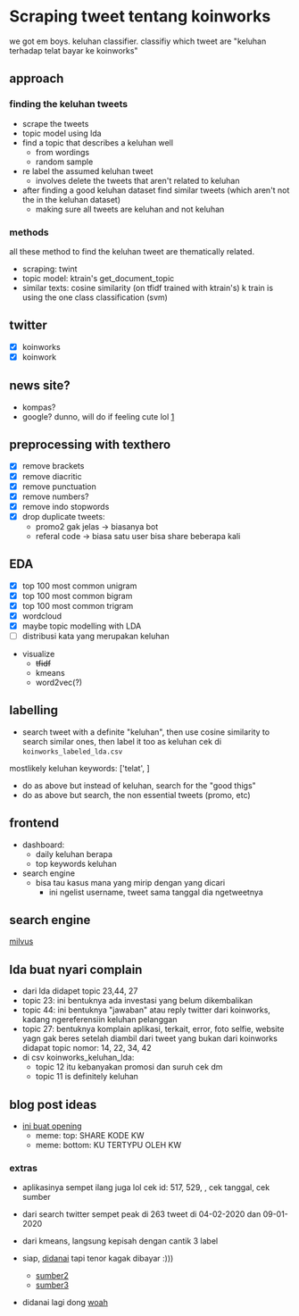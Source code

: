 # Scraping tweet tentang koinworks
we got em boys. keluhan classifier. classifiy which tweet are "keluhan terhadap telat bayar ke koinworks"

## approach 
### finding the keluhan tweets
- scrape the tweets
- topic model using lda
- find a topic that describes a keluhan well
	- from wordings
	- random sample
- re label the assumed keluhan tweet
	- involves delete the tweets that aren't related to keluhan
- after finding a good keluhan dataset find similar tweets (which aren't not the in the keluhan dataset)
	- making sure all tweets are keluhan and not keluhan

### methods
all these method to find the keluhan tweet are thematically related. 
- scraping: twint
- topic model: ktrain's get_document_topic
- similar texts: cosine similarity (on tfidf trained with ktrain's)
	k train is using the one class classification (svm)

## twitter
- [x] koinworks
- [x] koinwork

## news site?
- kompas? 
- google?
dunno, will do if feeling cute lol
[1](https://swa.co.id/swa/trends/koinworks-catat-pertumbuhan-30-pasca-pelonggaran-psbb)

## preprocessing with texthero
- [x] remove brackets 
- [x] remove diacritic
- [x] remove punctuation
- [x] remove numbers? 
- [x] remove indo stopwords
- [x] drop duplicate tweets: 
	- promo2 gak jelas -> biasanya bot
	- referal code -> biasa satu user bisa share beberapa kali

## EDA 
- [x] top 100 most common unigram
- [x] top 100 most common bigram
- [x] top 100 most common trigram
- [x] wordcloud
- [x] maybe topic modelling with LDA
- [ ] distribusi kata yang merupakan keluhan
- visualize
	- ~~tfidf~~
	- kmeans
	- word2vec(?)

## labelling
- search tweet with a definite "keluhan", then use cosine similarity to search similar ones, then label it too as keluhan
cek di `koinworks_labeled_lda.csv`

mostlikely keluhan keywords: 
['telat', ]

- do as above but instead of keluhan, search for the "good thigs"
- do as above but search, the non essential tweets (promo, etc)

## frontend
- dashboard: 
	- daily keluhan berapa 
	- top keywords keluhan
- search engine
	- bisa tau kasus mana yang mirip dengan yang dicari
		- ini ngelist username, tweet sama tanggal dia ngetweetnya

## search engine
[milvus](https://milvus.io/)

## lda buat nyari complain
- dari lda didapet topic 23,44, 27
- topic 23: 
	ini bentuknya ada investasi yang belum dikembalikan
- topic 44:
	ini bentuknya "jawaban" atau reply twitter dari koinworks, kadang ngereferensiin keluhan pelanggan
- topic 27: 
	bentuknya komplain aplikasi, terkait, error, foto selfie, website yagn gak beres
setelah diambil dari tweet yang bukan dari koinworks didapat topic nomor: 14, 22, 34, 42
- di csv koinworks_keluhan_lda:
	- topic 12 itu kebanyakan promosi dan suruh cek dm
	- topic 11 is definitely keluhan

## blog post ideas
- [ini buat opening](https://twitter.com/pakelagu/status/1292346337803923456)
	- meme: top: SHARE KODE KW
	- meme: bottom: KU TERTYPU OLEH KW
### extras
- aplikasinya sempet ilang juga lol  cek id: 517, 529, , cek tanggal, cek sumber
- dari search twitter sempet peak di 263 tweet di 04-02-2020 dan 09-01-2020
- dari kmeans, langsung kepisah dengan cantik 3 label

- siap, [didanai](https://money.kompas.com/read/2020/05/18/130309726/koinworks-dapat-pendanaan-rp-149-miliar-dari-perusahaan-inggris?utm_source=dlvr.it&utm_medium=twitter) tapi tenor kagak dibayar :)))
	- [sumber2](https://medium.com/lendable/koinworks-secures-us-10-million-from-lendable-to-support-indonesias-digital-smes-7119f42f7809)
	- [sumber3](https://internationalfinance.com/koinworks-secures-10-mn-funding-help-smes-raise-funds-online/)

- didanai lagi dong [woah](pic.twitter.com/ZbFjMJ3aSp)
